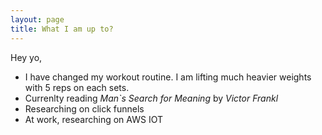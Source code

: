 ```yaml
---
layout: page
title: What I am up to?
---
```


Hey yo,

* I have changed my workout routine. I am lifting much heavier weights with 5 reps on each sets.
* Currenlty reading *Man`s Search for Meaning* by *Victor Frankl*
* Researching on click funnels
* At work, researching on AWS IOT


